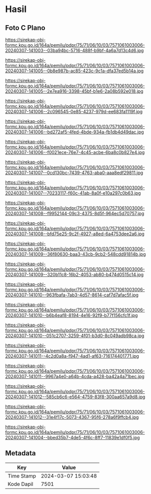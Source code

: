 # Hasil

## Foto C Plano

https://sirekap-obj-formc.kpu.go.id/164a/pemilu/pdpr/75/71/06/10/03/7571061003006-20240307-141003--03ba94bc-5716-488f-b9bf-4a6a7d13c4d6.jpg

https://sirekap-obj-formc.kpu.go.id/164a/pemilu/pdpr/75/71/06/10/03/7571061003006-20240307-141005--0b8e987b-ac85-423c-9c1a-dfa37ed5b14a.jpg

https://sirekap-obj-formc.kpu.go.id/164a/pemilu/pdpr/75/71/06/10/03/7571061003006-20240307-141005--2e7ea916-3398-45bf-b1e6-2a08b592e018.jpg

https://sirekap-obj-formc.kpu.go.id/164a/pemilu/pdpr/75/71/06/10/03/7571061003006-20240307-141006--2c096545-0e85-4237-979d-ee683fa1119f.jpg

https://sirekap-obj-formc.kpu.go.id/164a/pemilu/pdpr/75/71/06/10/03/7571061003006-20240307-141006--bd272af5-4fed-4bde-934a-fb1db4d49dac.jpg

https://sirekap-obj-formc.kpu.go.id/164a/pemilu/pdpr/75/71/06/10/03/7571061003006-20240307-141006--f0021ece-76e7-4c45-acbe-6ba8c0b827e4.jpg

https://sirekap-obj-formc.kpu.go.id/164a/pemilu/pdpr/75/71/06/10/03/7571061003006-20240307-141007--0cd130bc-7439-4763-aba0-aaa8edf29811.jpg

https://sirekap-obj-formc.kpu.go.id/164a/pemilu/pdpr/75/71/06/10/03/7571061003006-20240307-141007--70233117-f60c-41ab-8a0f-e10a297c0b63.jpg

https://sirekap-obj-formc.kpu.go.id/164a/pemilu/pdpr/75/71/06/10/03/7571061003006-20240307-141008--f9952144-09c3-4375-8d5f-964ec5d70757.jpg

https://sirekap-obj-formc.kpu.go.id/164a/pemilu/pdpr/75/71/06/10/03/7571061003006-20240307-141008--bfd75e25-9c2f-4927-a8ed-6a4753dee2a6.jpg

https://sirekap-obj-formc.kpu.go.id/164a/pemilu/pdpr/75/71/06/10/03/7571061003006-20240307-141009--36f80630-baa3-43cb-9cb2-548cdd91814b.jpg

https://sirekap-obj-formc.kpu.go.id/164a/pemilu/pdpr/75/71/06/10/03/7571061003006-20240307-141009--320b11c8-16b2-4053-ab80-b474d0515c14.jpg

https://sirekap-obj-formc.kpu.go.id/164a/pemilu/pdpr/75/71/06/10/03/7571061003006-20240307-141010--963fbafa-7ab3-4d57-8614-caf7d7afac5f.jpg

https://sirekap-obj-formc.kpu.go.id/164a/pemilu/pdpr/75/71/06/10/03/7571061003006-20240307-141010--b6b4eaf8-8194-4e16-92f9-b77f156cfc1f.jpg

https://sirekap-obj-formc.kpu.go.id/164a/pemilu/pdpr/75/71/06/10/03/7571061003006-20240307-141010--051c2707-3259-4f01-b3d0-8c049adb98ca.jpg

https://sirekap-obj-formc.kpu.go.id/164a/pemilu/pdpr/75/71/06/10/03/7571061003006-20240307-141011--4c2d0a8a-f947-4ad1-af63-716174401771.jpg

https://sirekap-obj-formc.kpu.go.id/164a/pemilu/pdpr/75/71/06/10/03/7571061003006-20240307-141011--9967a4e0-a64b-4cda-a428-ba42a4a71bec.jpg

https://sirekap-obj-formc.kpu.go.id/164a/pemilu/pdpr/75/71/06/10/03/7571061003006-20240307-141012--585cb6c6-e564-4759-83f8-300aa657a9d8.jpg

https://sirekap-obj-formc.kpu.go.id/164a/pemilu/pdpr/75/71/06/10/03/7571061003006-20240307-141012--31e4f17c-5073-4367-95f6-278a6f9ffcb4.jpg

https://sirekap-obj-formc.kpu.go.id/164a/pemilu/pdpr/75/71/06/10/03/7571061003006-20240307-141004--bbed35b7-4de5-4f6c-8ff7-11839e1df0f5.jpg


## Metadata

| Key        | Value               |
| ---------- | ------------------- |
| Time Stamp | 2024-03-07 15:03:48 |
| Kode Dapil | 7501                |



